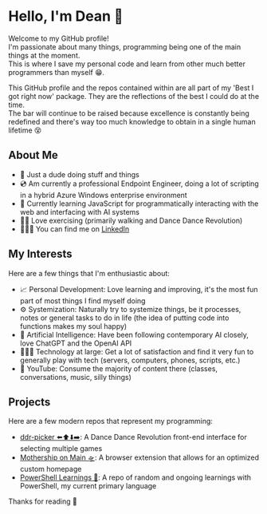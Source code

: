 # Hello, I'm Dean 👋

<!-- Add a profile picture if desired -->

Welcome to my GitHub profile!  
I'm passionate about many things, programming being one of the main things at the moment.  
This is where I save my personal code and learn from other much better programmers than myself 😁.  
  
This GitHub profile and the repos contained within are all part of my 'Best I got right now' package. They are the reflections of the best I could do at the time.  
The bar will continue to be raised because excellence is constantly being redefined and there's way too much knowledge to obtain in a single human lifetime 😵

## About Me
- 🫠 Just a dude doing stuff and things
- 💿 Am currently a professional Endpoint Engineer, doing a lot of scripting in a hybrid Azure Windows enterprise environment
- 🌱 Currently learning JavaScript for programmatically interacting with the web and interfacing with AI systems
- 🚶🏻 Love exercising (primarily walking and Dance Dance Revolution)
- 🧑🏻‍🏭 You can find me on [LinkedIn]()

## My Interests
Here are a few things that I'm enthusiastic about:
- 📈 Personal Development: Love learning and improving, it's the most fun part of most things I find myself doing
- ⚙️ Systemization: Naturally try to systemize things, be it processes, notes or general tasks to do in life (the idea of putting code into functions makes my soul happy)
- 🧠 Artificial Intelligence: Have been following contemporary AI closely, love ChatGPT and the OpenAI API
- 🧑🏻‍💻 Technology at large: Get a lot of satisfaction and find it very fun to generally play with tech (servers, computers, phones, scripts, etc.)
- 👀 YouTube: Consume the majority of content there (classes, conversations, music, silly things)

## Projects
Here are a few modern repos that represent my programming:
- [ddr-picker ⬅️⬆️⬇️➡️](https://github.com/dtammam/ddr-picker): A Dance Dance Revolution front-end interface for selecting multiple games
- [Mothership on Main 🛸](https://github.com/dtammam/Mothership-on-Main): A browser extension that allows for an optimized custom homepage
- [PowerShell Learnings 📖](https://github.com/dtammam/PowerShell-Scripts): A repo of random and ongoing learnings with PowerShell, my current primary language

Thanks for reading 🙂
